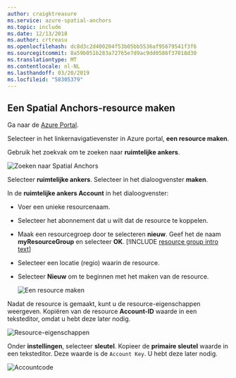 ```yaml
---
author: craigktreasure
ms.service: azure-spatial-anchors
ms.topic: include
ms.date: 12/13/2018
ms.author: crtreasu
ms.openlocfilehash: dc8d3c2d400204f53b05bb5536af95679541f3f6
ms.sourcegitcommit: 8a59b051b283a72765e7d9ac9dd0586f37018d30
ms.translationtype: MT
ms.contentlocale: nl-NL
ms.lasthandoff: 03/20/2019
ms.locfileid: "58305379"
---
```

## <a name="create-a-spatial-anchors-resource"></a>Een Spatial Anchors-resource maken

Ga naar de <a href="https://portal.azure.com" target="_blank">Azure Portal</a>.

Selecteer in het linkernavigatievenster in Azure portal, **een resource maken**.

Gebruik het zoekvak om te zoeken naar **ruimtelijke ankers**.

   ![Zoeken naar Spatial Anchors](./media/spatial-anchors-get-started-create-resource/portal-search.png)

Selecteer **ruimtelijke ankers**. Selecteer in het dialoogvenster **maken**.

In de **ruimtelijke ankers Account** in het dialoogvenster:

- Voer een unieke resourcenaam.
- Selecteer het abonnement dat u wilt dat de resource te koppelen.
- Maak een resourcegroep door te selecteren **nieuw**. Geef het de naam **myResourceGroup** en selecteer **OK**.
      [!INCLUDE [resource group intro text](resource-group.md)]
- Selecteer een locatie (regio) waarin de resource.
- Selecteer **Nieuw** om te beginnen met het maken van de resource.

   ![Een resource maken](./media/spatial-anchors-get-started-create-resource/create-resource-form.png)

Nadat de resource is gemaakt, kunt u de resource-eigenschappen weergeven. Kopiëren van de resource **Account-ID** waarde in een teksteditor, omdat u hebt deze later nodig.

   ![Resource-eigenschappen](./media/spatial-anchors-get-started-create-resource/view-resource-properties.png)

Onder **instellingen**, selecteer **sleutel**. Kopieer de **primaire sleutel** waarde in een teksteditor. Deze waarde is de `Account Key`. U hebt deze later nodig.

   ![Accountcode](./media/spatial-anchors-get-started-create-resource/view-account-key.png)
